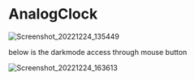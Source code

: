 # AnalogClock
 
![Screenshot_20221224_135449](https://user-images.githubusercontent.com/106912394/223894093-474d13e8-6519-4b26-b8af-ec3a6d867d7c.png)


below is the darkmode access through mouse button



![Screenshot_20221224_163613](https://user-images.githubusercontent.com/106912394/223894102-7d1999a6-a0b0-4a18-b07a-168a0a6e2a57.png)
